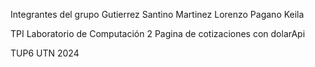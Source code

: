 Integrantes del grupo
Gutierrez Santino
Martinez Lorenzo
Pagano Keila

TPI Laboratorio de Computación 2
Pagina de cotizaciones con dolarApi

TUP6 UTN 2024
